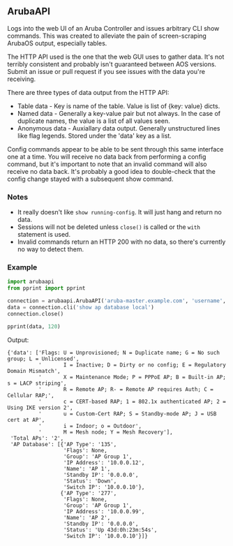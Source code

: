 ## ArubaAPI

Logs into the web UI of an Aruba Controller and issues arbitrary CLI show commands.  This was created to alleviate the pain of screen-scraping ArubaOS output, especially tables.

The HTTP API used is the one that the web GUI uses to gather data.  It's not terribly consistent and probably isn't guaranteed between AOS versions.  Submit an issue or pull request if you see issues with the data you're receiving.

There are three types of data output from the HTTP API:
 * Table data - Key is name of the table.  Value is list of {key: value} dicts.
 * Named data - Generally a key-value pair but not always.  In the case of duplicate names, the value is a list of all values seen.
 * Anonymous data - Auxiallary data output.  Generally unstructured lines like flag legends.  Stored under the 'data' key as a list.

Config commands appear to be able to be sent through this same interface one at a time.  You will receive no data back from performing a config command, but it's important to note that an invalid command will also receive no data back.  It's probably a good idea to double-check that the config change stayed with a subsequent show command.

### Notes
 * It really doesn't like `show running-config`.  It will just hang and return no data.
 * Sessions will not be deleted unless `close()` is called or the `with` statement is used.
 * Invalid commands return an HTTP 200 with no data, so there's currently no way to detect them.

### Example

```python
import arubaapi
from pprint import pprint

connection = arubaapi.ArubaAPI('aruba-master.example.com', 'username', 'password')
data = connection.cli('show ap database local')
connection.close()

pprint(data, 120)
```

Output:

```
{'data': ['Flags: U = Unprovisioned; N = Duplicate name; G = No such group; L = Unlicensed',
          '       I = Inactive; D = Dirty or no config; E = Regulatory Domain Mismatch',
          '       X = Maintenance Mode; P = PPPoE AP; B = Built-in AP; s = LACP striping',
          '       R = Remote AP; R- = Remote AP requires Auth; C = Cellular RAP;',
          '       c = CERT-based RAP; 1 = 802.1x authenticated AP; 2 = Using IKE version 2',
          '       u = Custom-Cert RAP; S = Standby-mode AP; J = USB cert at AP',
          '       i = Indoor; o = Outdoor',
          '       M = Mesh node; Y = Mesh Recovery'],
 'Total APs': '2',
 'AP Database': [{'AP Type': '135',
                  'Flags': None,
                  'Group': 'AP Group 1',
                  'IP Address': '10.0.0.12',
                  'Name': 'AP 1',
                  'Standby IP': '0.0.0.0',
                  'Status': 'Down',
                  'Switch IP': '10.0.0.10'},
                 {'AP Type': '277',
                  'Flags': None,
                  'Group': 'AP Group 1',
                  'IP Address': '10.0.0.99',
                  'Name': 'AP 2',
                  'Standby IP': '0.0.0.0',
                  'Status': 'Up 43d:0h:23m:54s',
                  'Switch IP': '10.0.0.10'}]}
```
